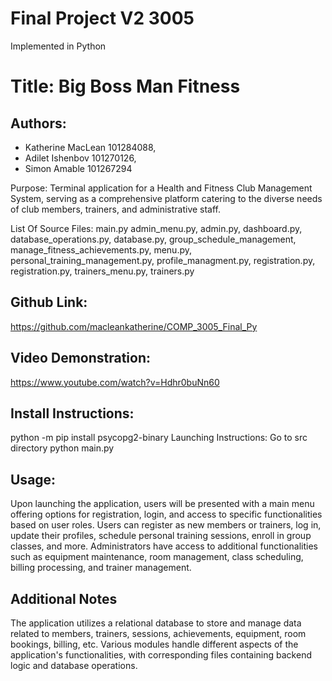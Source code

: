 # Final Project V2 3005
 Implemented in Python

# Title: Big Boss Man Fitness
## Authors: 
- Katherine MacLean 101284088,
- Adilet Ishenbov 101270126,
- Simon Amable 101267294

Purpose: Terminal application for a Health and Fitness Club Management System, serving
as a comprehensive platform catering to the diverse needs of club members, trainers, and administrative staff.
                                                           
List Of Source Files: main.py admin_menu.py, admin.py, dashboard.py, database_operations.py, database.py, group_schedule_management, manage_fitness_achievements.py,    menu.py, personal_training_management.py, profile_managment.py, registration.py, registration.py, trainers_menu.py, trainers.py

## Github Link:
https://github.com/macleankatherine/COMP_3005_Final_Py

## Video Demonstration:
https://www.youtube.com/watch?v=Hdhr0buNn60 

## Install Instructions:
python -m pip install psycopg2-binary
Launching Instructions: Go to src directory
python main.py


## Usage:
Upon launching the application, users will be presented with a main menu offering options for registration, login, and access to specific functionalities based on user roles.
Users can register as new members or trainers, log in, update their profiles, schedule personal training sessions, enroll in group classes, and more.
Administrators have access to additional functionalities such as equipment maintenance, room management, class scheduling, billing processing, and trainer management.

## Additional Notes
The application utilizes a relational database to store and manage data related to members, trainers, sessions, achievements, equipment, room bookings, billing, etc.
Various modules handle different aspects of the application's functionalities, with corresponding files containing backend logic and database operations.
